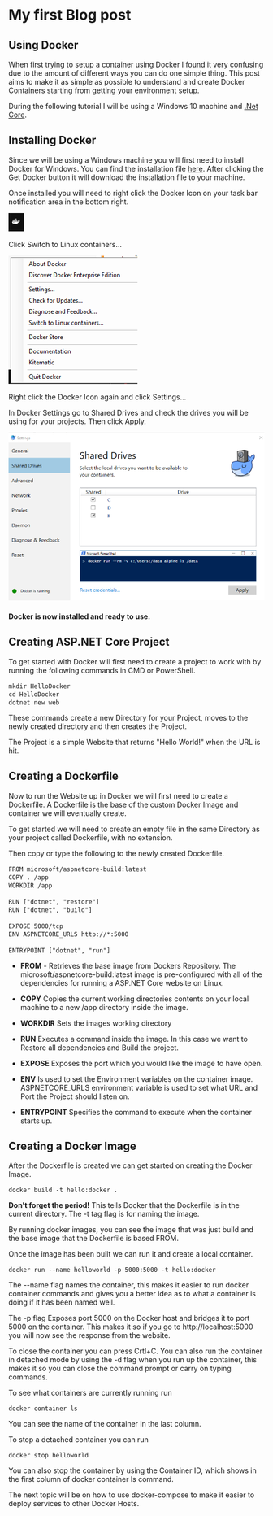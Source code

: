 ﻿# My first Blog post

## Using Docker

When first trying to setup a container using Docker I found it very confusing due to the amount of different ways you can do one simple thing. This post aims to make it as simple as possible to understand and create Docker Containers starting from getting your environment setup. 

During the following tutorial I will be using a Windows 10 machine and [.Net Core](https://www.microsoft.com/net/core).

## Installing Docker

Since we will be using a Windows machine you will first need to install Docker for Windows. You can find the installation file [here](https://store.docker.com/editions/community/docker-ce-desktop-windows). After clicking the Get Docker button it will download the installation file to your machine.

Once installed you will need to right click the Docker Icon on your task bar notification area in the bottom right.

![](Image/dockerimage.png)

Click Switch to Linux containers...

![](Image/rightclickdocker.png)

Right click the Docker Icon again and click Settings...

In Docker Settings go to Shared Drives and check the drives you will be using for your projects. Then click Apply.

![](Image/sharedDriveSettings.png)

#### Docker is now installed and ready to use.


## Creating ASP.NET Core Project

To get started with Docker will first need to create a project to work with by running the following commands in CMD or PowerShell.

```
mkdir HelloDocker
cd HelloDocker
dotnet new web
```


These commands create a new Directory for your Project, moves to the newly created directory and then creates the Project.

The Project is a simple Website that returns "Hello World!" when the URL is hit.

## Creating a Dockerfile

Now to run the Website up in Docker we will first need to create a Dockerfile. A Dockerfile is the base of the custom Docker Image and container we will eventually create. 

To get started we will need to create an empty file in the same Directory as your project called Dockerfile, with no extension.

Then copy or type the following to the newly created Dockerfile.


```
FROM microsoft/aspnetcore-build:latest
COPY . /app
WORKDIR /app
 
RUN ["dotnet", "restore"]
RUN ["dotnet", "build"]

EXPOSE 5000/tcp
ENV ASPNETCORE_URLS http://*:5000

ENTRYPOINT ["dotnet", "run"]
```

* **FROM** - Retrieves the base image from Dockers Repository. The microsoft/aspnetcore-build:latest
image is pre-configured with all of the dependencies for running a ASP.NET Core website on Linux.

* **COPY** Copies the current working directories contents on your local machine to a new /app directory inside the image.
* **WORKDIR** Sets the images working directory
* **RUN** Executes a command inside the image. In this case we want to Restore all dependencies and Build the project.
* **EXPOSE** Exposes the port which you would like the image to have open.
* **ENV** Is used to set the Environment variables on the container image. ASPNETCORE_URLS environment variable is used to set what URL and Port the Project should listen on.
* **ENTRYPOINT** Specifies the command to execute when the container starts up.

## Creating a Docker Image

After the Dockerfile is created we can get started on creating the Docker Image.


```
docker build -t hello:docker .
```
**Don't forget the period!** This tells Docker that the Dockerfile is in the current directory.
The -t tag flag is for naming the image.

By running docker images, you can see the image that was just build and the base image that the Dockerfile is based FROM.

Once the image has been built we can run it and create a local container.

```
docker run --name helloworld -p 5000:5000 -t hello:docker 
```
The --name flag names the container, this makes it easier to run docker container commands and gives you a better idea as to what a container is doing if it has been named well.

The -p flag Exposes port 5000 on the Docker host and bridges it to port 5000 on the container. This makes it so if you go to http://localhost:5000 you will now see the response from the website.

To close the container you can press Crtl+C. You can also run the container in detached mode by using the -d flag when you run up the container, this makes it so you can close the command prompt or carry on typing commands.

To see what containers are currently running run

```
docker container ls
```
You can see the name of the container in the last column. 

To stop a detached container you can run

```
docker stop helloworld
```
You can also stop the container by using the Container ID, which shows in the first column of docker container ls command.


The next topic will be on how to use docker-compose to make it easier to deploy services to other Docker Hosts.